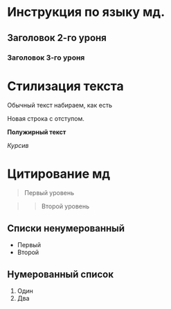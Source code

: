 # Инструкция по языку мд.

## Заголовок 2-го уроня

### Заголовок 3-го уроня

# Стилизация текста

Обычный текст набираем, как есть

Новая строка с отступом.

**Полужирный текст**

*Курсив*

# Цитирование мд

>Первый уровень

>>Второй уровень

## Списки ненумерованный

* Первый
* Второй

## Нумерованный список

1. Один
2. Два




